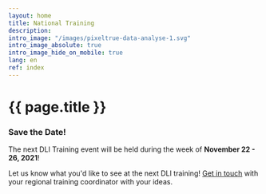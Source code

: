 ```yaml
---
layout: home
title: National Training
description:
intro_image: "/images/pixeltrue-data-analyse-1.svg"
intro_image_absolute: true
intro_image_hide_on_mobile: true
lang: en
ref: index
---
```


# {{ page.title }}

### Save the Date!

The next DLI Training event will be held during the week of **November 22 - 26, 2021**!

<!--

All of the training materials are available in English and French in the [CUDO Repository](https://cudo.carleton.ca/dli-training/4360), as well as linked to each of the session descriptions in the [Schedule](/en/schedule).

We also invite you to submit your [feedback](/en/feedback) on the sessions.
-->

Let us know what you'd like to see at the next DLI training! [Get in touch](/en/contact) with your regional training coordinator with your ideas.
